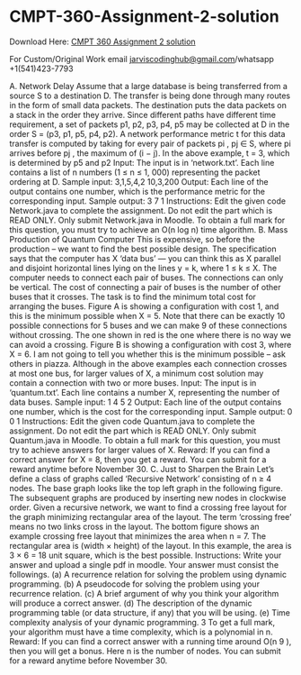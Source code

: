 # CMPT-360-Assignment-2-solution

Download Here: [CMPT 360 Assignment 2 solution](https://jarviscodinghub.com/assignment/cmpt-360-assignment-2-solution/)

For Custom/Original Work email jarviscodinghub@gmail.com/whatsapp +1(541)423-7793

A. Network Delay
Assume that a large database is being transferred from a source S to a destination D.
The transfer is being done through many routes in the form of small data packets. The
destination puts the data packets on a stack in the order they arrive. Since different paths
have different time requirement, a set of packets p1, p2, p3, p4, p5 may be collected at D in the
order S = (p3, p1, p5, p4, p2).
A network performance metric t for this data transfer is computed by taking for every
pair of packets pi
, pj ∈ S, where pi arrives before pj
, the maximum of (i − j).
In the above example, t = 3, which is determined by p5 and p2
Input:
The input is in ‘network.txt’. Each line contains a list of n numbers (1 ≤ n ≤ 1, 000)
representing the packet ordering at D.
Sample input:
3,1,5,4,2
10,3,200
Output:
Each line of the output contains one number, which is the performance metric for the corresponding input.
Sample output:
3
7
1
Instructions:
Edit the given code Network.java to complete the assignment. Do not edit the part which is
READ ONLY. Only submit Network.java in Moodle. To obtain a full mark for this question,
you must try to achieve an O(n log n) time algorithm.
B. Mass Production of Quantum Computer
This is expensive, so before the production – we want to find the best possible design.
The specification says that the computer has X ‘data bus’ — you can think this as X
parallel and disjoint horizontal lines lying on the lines y = k, where 1 ≤ k ≤ X.
The computer needs to connect each pair of buses. The connections can only be vertical.
The cost of connecting a pair of buses is the number of other buses that it crosses. The task
is to find the minimum total cost for arranging the buses.
Figure A is showing a configuration with cost 1, and this is the minimum possible when
X = 5. Note that there can be exactly 10 possible connections for 5 buses and we can make
9 of these connections without crossing. The one shown in red is the one where there is no
way we can avoid a crossing.
Figure B is showing a configuration with cost 3, where X = 6. I am not going to tell you
whether this is the minimum possible – ask others in piazza.
Although in the above examples each connection crosses at most one bus, for larger values
of X, a minimum cost solution may contain a connection with two or more buses.
Input:
The input is in ‘quantum.txt’. Each line contains a number X, representing the number of
data buses.
Sample input:
1
4
5
2
Output:
Each line of the output contains one number, which is the cost for the corresponding input.
Sample output:
0
0
1
Instructions:
Edit the given code Quantum.java to complete the assignment. Do not edit the part which is
READ ONLY. Only submit Quantum.java in Moodle. To obtain a full mark for this question,
you must try to achieve answers for larger values of X.
Reward:
If you can find a correct answer for X = 8, then you get a reward. You can submit for a
reward anytime before November 30.
C. Just to Sharpen the Brain
Let’s define a class of graphs called ‘Recursive Network’ consisting of n ≥ 4 nodes. The
base graph looks like the top left graph in the following figure. The subsequent graphs are
produced by inserting new nodes in clockwise order.
Given a recursive network, we want to find a crossing free layout for the graph minimizing
rectangular area of the layout. The term ‘crossing free’ means no two links cross in the layout.
The bottom figure shows an example crossing free layout that minimizes the area when
n = 7. The rectangular area is (width × height) of the layout. In this example, the area is
3 × 6 = 18 unit square, which is the best possible.
Instructions:
Write your answer and upload a single pdf in moodle. Your answer must consist the followings.
(a) A recurrence relation for solving the problem using dynamic programming.
(b) A pseudocode for solving the problem using your recurrence relation.
(c) A brief argument of why you think your algorithm will produce a correct answer.
(d) The description of the dynamic programming table (or data structure, if any) that
you will be using.
(e) Time complexity analysis of your dynamic programming.
3
To get a full mark, your algorithm must have a time complexity, which is a polynomial
in n.
Reward:
If you can find a correct answer with a running time around O(n
9
), then you will get a bonus.
Here n is the number of nodes. You can submit for a reward anytime before November 30.

